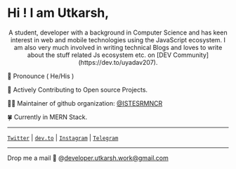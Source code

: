 # Hi ! I am Utkarsh,

<div align="center">
A student, developer with a background in Computer Science and has keen interest in web and mobile technologies using the JavaScript ecosystem. I am also very much involved in writing technical Blogs and loves to write about the stuff related Js ecosystem etc. on [DEV Community](https://dev.to/uyadav207).
</div>

📢  Pronounce ( He/His )

💪  Actively Contributing to Open source Projects.

🧑‍💻 Maintainer of github organization: [@ISTESRMNCR](https://github.com/ISTESRMNCR)

🍀  Currently in MERN Stack.

---

[`Twitter`](https://twitter.com/utkarsh_js_dev) | [`dev.to`](https://dev.to/uyadav207) | [`Instagram`](https://www.instagram.com/utkarsh_developer/) | [`Telegram`](https://t.me/utkarshyadav207)

---
Drop me a mail 💌 @[developer.utkarsh.work@gmail.com](mailto:developer.utkarsh.work@gmail.com)

